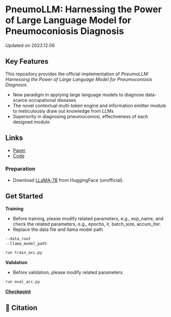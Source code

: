 # PneumoLLM: Harnessing the Power of Large Language Model for Pneumoconiosis Diagnosis

Updated on 2023.12.06


## Key Features

This repository provides the official implementation of *PneumoLLM: Harnessing the Power of Large Language Model for Pneumoconiosis Diagnosis*.

- New paradigm in applying large language models to diagnose data-scarce occupational diseases
- The novel contextual multi-token engine and information emitter module to meticulously draw out knowledge from LLMs
- Superiority in diagnosing pneumoconiosi, effectiveness of each designed module


## Links
- [Paper](https://arxiv.org/abs/2312.03490)
- [Code](https://github.com/CodeMonsterPHD/PneumoLLM/tree/main)


### Preparation
- Download [LLaMA-7B](https://huggingface.co/nyanko7/LLaMA-7B/tree/main) from HuggingFace (unofficial).

## Get Started

**Training**

- Before training, please modify related parameters, e.g., exp_name, and check the related parameters, e.g., epochs, lr, batch_size, accum_iter.
- Replace the data file and llama model path

```bash
--data_root
--llama_model_path
```

```bash
run train_acc.py
```

**Validation**

- Before validation, please modify related parameters.

```bash
run eval_acc.py
```

[**Checkpoint**](https://pan.baidu.com/s/1XitrJg0mKZsUxUOKxlLs7A?pwd=gym5)


## 📝 Citation


